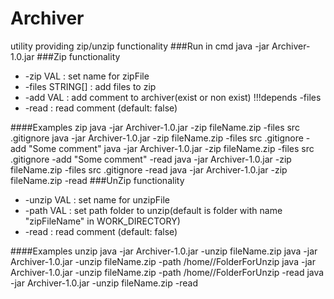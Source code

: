 # Archiver
utility providing zip/unzip functionality
###Run in cmd
    java -jar Archiver-1.0.jar
###Zip functionality
* -zip VAL        : set name for zipFile
* -files STRING[] : add files to zip
* -add VAL        : add comment to archiver(exist or non exist) !!!depends -files
* -read           : read comment (default: false)
    
####Examples zip
    java -jar Archiver-1.0.jar -zip fileName.zip -files src .gitignore 
    java -jar Archiver-1.0.jar -zip fileName.zip -files src .gitignore -add "Some comment"
    java -jar Archiver-1.0.jar -zip fileName.zip -files src .gitignore -add "Some comment" -read
    java -jar Archiver-1.0.jar -zip fileName.zip -files src .gitignore -read
    java -jar Archiver-1.0.jar -zip fileName.zip -read
###UnZip functionality
* -unzip VAL      : set name for unzipFile
* -path VAL       : set path folder to unzip(default is folder with name
                   "zipFileName" in WORK_DIRECTORY)
* -read           : read comment (default: false)

####Examples unzip
    java -jar Archiver-1.0.jar -unzip fileName.zip
    java -jar Archiver-1.0.jar -unzip fileName.zip -path /home/<username>/FolderForUnzip
    java -jar Archiver-1.0.jar -unzip fileName.zip -path /home/<username>/FolderForUnzip -read
    java -jar Archiver-1.0.jar -unzip fileName.zip -read
